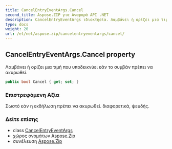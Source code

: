 ```yaml
---
title: CancelEntryEventArgs.Cancel
second_title: Aspose.ZIP για Αναφορά API .NET
description: CancelEntryEventArgs ιδιοκτησία. Λαμβάνει ή ορίζει μια τιμή που υποδεικνύει εάν το συμβάν πρέπει να ακυρωθεί.
type: docs
weight: 20
url: /el/net/aspose.zip/cancelentryeventargs/cancel/
---
```

## CancelEntryEventArgs.Cancel property

Λαμβάνει ή ορίζει μια τιμή που υποδεικνύει εάν το συμβάν πρέπει να ακυρωθεί.

```csharp
public bool Cancel { get; set; }
```

### Επιστρεφόμενη Αξία

Σωστό εάν η εκδήλωση πρέπει να ακυρωθεί. διαφορετικά, ψευδής.

### Δείτε επίσης

* class [CancelEntryEventArgs](../)
* χώρος ονομάτων [Aspose.Zip](../../cancelentryeventargs/)
* συνέλευση [Aspose.Zip](../../../)


